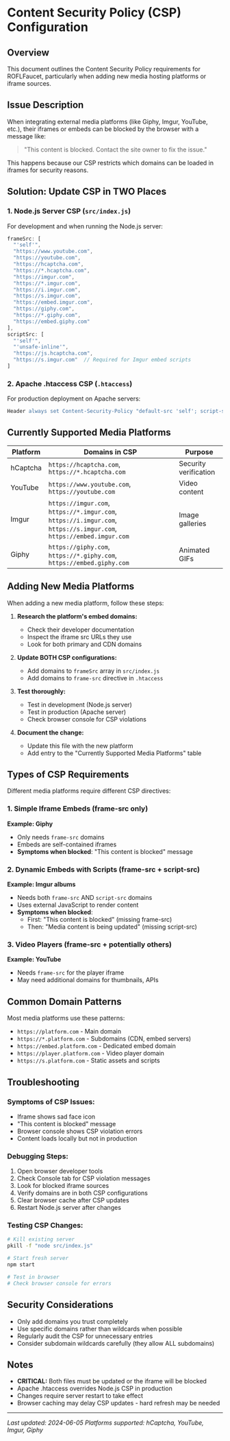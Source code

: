 # Content Security Policy (CSP) Configuration

## Overview
This document outlines the Content Security Policy requirements for ROFLFaucet, particularly when adding new media hosting platforms or iframe sources.

## Issue Description
When integrating external media platforms (like Giphy, Imgur, YouTube, etc.), their iframes or embeds can be blocked by the browser with a message like:
> "This content is blocked. Contact the site owner to fix the issue."

This happens because our CSP restricts which domains can be loaded in iframes for security reasons.

## Solution: Update CSP in TWO Places

### 1. Node.js Server CSP (`src/index.js`)
For development and when running the Node.js server:

```javascript
frameSrc: [
  "'self'", 
  "https://www.youtube.com", 
  "https://youtube.com", 
  "https://hcaptcha.com", 
  "https://*.hcaptcha.com", 
  "https://imgur.com", 
  "https://*.imgur.com", 
  "https://i.imgur.com", 
  "https://s.imgur.com", 
  "https://embed.imgur.com", 
  "https://giphy.com", 
  "https://*.giphy.com", 
  "https://embed.giphy.com"
],
scriptSrc: [
  "'self'", 
  "'unsafe-inline'", 
  "https://js.hcaptcha.com", 
  "https://s.imgur.com"  // Required for Imgur embed scripts
]
```

### 2. Apache .htaccess CSP (`.htaccess`)
For production deployment on Apache servers:

```apache
Header always set Content-Security-Policy "default-src 'self'; script-src 'self' 'unsafe-inline' https://js.hcaptcha.com; style-src 'self' 'unsafe-inline'; img-src 'self' data: https:; connect-src 'self' https:; frame-src https://hcaptcha.com https://*.hcaptcha.com https://giphy.com https://*.giphy.com https://embed.giphy.com;"
```

## Currently Supported Media Platforms

| Platform | Domains in CSP | Purpose |
|----------|----------------|---------|
| hCaptcha | `https://hcaptcha.com`, `https://*.hcaptcha.com` | Security verification |
| YouTube | `https://www.youtube.com`, `https://youtube.com` | Video content |
| Imgur | `https://imgur.com`, `https://*.imgur.com`, `https://i.imgur.com`, `https://s.imgur.com`, `https://embed.imgur.com` | Image galleries |
| Giphy | `https://giphy.com`, `https://*.giphy.com`, `https://embed.giphy.com` | Animated GIFs |

## Adding New Media Platforms

When adding a new media platform, follow these steps:

1. **Research the platform's embed domains:**
   - Check their developer documentation
   - Inspect the iframe src URLs they use
   - Look for both primary and CDN domains

2. **Update BOTH CSP configurations:**
   - Add domains to `frameSrc` array in `src/index.js`
   - Add domains to `frame-src` directive in `.htaccess`

3. **Test thoroughly:**
   - Test in development (Node.js server)
   - Test in production (Apache server)
   - Check browser console for CSP violations

4. **Document the change:**
   - Update this file with the new platform
   - Add entry to the "Currently Supported Media Platforms" table

## Types of CSP Requirements

Different media platforms require different CSP directives:

### 1. Simple Iframe Embeds (frame-src only)
**Example: Giphy**
- Only needs `frame-src` domains
- Embeds are self-contained iframes
- **Symptoms when blocked**: "This content is blocked" message

### 2. Dynamic Embeds with Scripts (frame-src + script-src)
**Example: Imgur albums**
- Needs both `frame-src` AND `script-src` domains
- Uses external JavaScript to render content
- **Symptoms when blocked**: 
  - First: "This content is blocked" (missing frame-src)
  - Then: "Media content is being updated" (missing script-src)

### 3. Video Players (frame-src + potentially others)
**Example: YouTube**
- Needs `frame-src` for the player iframe
- May need additional domains for thumbnails, APIs

## Common Domain Patterns

Most media platforms use these patterns:
- `https://platform.com` - Main domain
- `https://*.platform.com` - Subdomains (CDN, embed servers)
- `https://embed.platform.com` - Dedicated embed domain
- `https://player.platform.com` - Video player domain
- `https://s.platform.com` - Static assets and scripts

## Troubleshooting

### Symptoms of CSP Issues:
- Iframe shows sad face icon
- "This content is blocked" message
- Browser console shows CSP violation errors
- Content loads locally but not in production

### Debugging Steps:
1. Open browser developer tools
2. Check Console tab for CSP violation messages
3. Look for blocked iframe sources
4. Verify domains are in both CSP configurations
5. Clear browser cache after CSP updates
6. Restart Node.js server after changes

### Testing CSP Changes:
```bash
# Kill existing server
pkill -f "node src/index.js"

# Start fresh server
npm start

# Test in browser
# Check browser console for errors
```

## Security Considerations

- Only add domains you trust completely
- Use specific domains rather than wildcards when possible
- Regularly audit the CSP for unnecessary entries
- Consider subdomain wildcards carefully (they allow ALL subdomains)

## Notes

- **CRITICAL:** Both files must be updated or the iframe will be blocked
- Apache .htaccess overrides Node.js CSP in production
- Changes require server restart to take effect
- Browser caching may delay CSP updates - hard refresh may be needed

---

*Last updated: 2024-06-05*
*Platforms supported: hCaptcha, YouTube, Imgur, Giphy*

